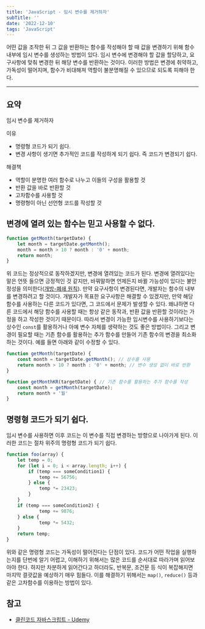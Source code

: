```yaml
---
title: 'JavaScript - 임시 변수를 제거하자'
subTitle: ''
date: '2022-12-10'
tags: 'JavaScript'
---
```


어떤 값을 조작한 뒤 그 값을 반환하는 함수를 작성해야 할 때 값을 변경하기 위해 함수 내부에 임시 변수를 생성하는 방법이 있다. 임시 변수에 변경해야 할 값을 할당하고, 요구사항에 맞춰 변경한 뒤 해당 변수를 반환하는 것이다. 이러한 방법은 변경에 취약하고, 가독성이 떨어지며, 함수가 비대해져 역할이 불분명해질 수 있으므로 되도록 피해야 한다.

---

## 요약

임시 변수를 제거하자

이유

- 명령형 코드가 되기 쉽다.
- 변경 사항이 생기면 추가적인 코드를 작성하게 되기 쉽다. 즉 코드가 변경되기 쉽다.

해결책

- 역할이 분명한 여러 함수로 나누고 이들의 구성을 활용할 것
- 반환 값을 바로 반환할 것
- 고차함수를 사용할 것
- 명령형이 아닌 선언형 코드를 작성할 것

## 변경에 열려 있는 함수는 믿고 사용할 수 없다.

```jsx
function getMonth(targetDate) {
	let month = targetDate.getMonth();
	month = month > 10 ? month : '0' + month;
	return month;
}
```

위 코드는 정상적으로 동작하겠지만, 변경에 열려있는 코드가 된다. 변경에 열려있다는 말은 언뜻 들으면 긍정적인 것 같지만, 바꿔말하면 언제든지 바뀔 가능성이 있다는 불안정성을 의미한다([개방-폐쇄 원칙](https://ko.wikipedia.org/wiki/%EA%B0%9C%EB%B0%A9-%ED%8F%90%EC%87%84_%EC%9B%90%EC%B9%99)). 만약 요구사항이 변경된다면, 개발자는 함수의 내부를 변경하려고 할 것이다. 개발자가 목표한 요구사항은 해결할 수 있겠지만, 만약 해당 함수를 사용하는 다른 코드가 있다면, 그 코드에서 문제가 발생할 수 있다. 왜냐하면 다른 코드에서 해당 함수를 사용할 때는 항상 같은 동작과, 반환 값을 반환할 것이라는 가정을 하고 작성한 것이기 때문이다. 따라서 변경이 가능한 임시변수를 사용하기보다는 상수인 `const`를 활용하거나 아예 변수 자체를 생략하는 것도 좋은 방법이다. 그리고 변경이 필요할 때는 기존 함수를 활용하는 추가 함수를 만들어 기존 함수의 변경을 최소화하는 것이다. 예를 들면 아래와 같이 수정할 수 있다.

```jsx
function getMonth(targetDate) {
	const month = targetDate.getMonth(); // 상수를 사용
	return month > 10 ? month : '0' + month; // 변수 생성 없이 바로 반환
}

function getMonthKR(targetDate) { // 기존 함수를 활용하는 추가 함수를 작성
	const month = getMonth(targetDate);
	return month + '월'
}
```

## 명령형 코드가 되기 쉽다.

임시 변수를 사용하면 이후 코드는 이 변수를 직접 변경하는 방향으로 나아가게 된다. 이러한 코드는 절차 위주의 명령형 코드가 되기 쉽다.

```jsx
function foo(array) {
	let temp = 0;
	for (let i = 0; i < array.length; i++) {
		if (temp === someCondition1) {
			temp += 56756;
		} else {
			temp *= 23423;
		}
	}
	if (temp === someCondition2) {
			temp += 9876;
	} else {
			temp *= 5432;
	}
	return temp;
}
```

위와 같은 명령형 코드는 가독성이 떨어진다는 단점이 있다. 코드가 어떤 작업을 실행하는지를 단번에 알기 어렵고, 이해하기 위해서는 많은 코드를 순서대로 따라가며 읽어보아야 한다. 하지만 차분하게 읽어간다고 하더라도, 반복문, 조건문 등 식이 복잡해지면 마지막 결괏값을 예상하기 매우 힘들다. 이를 해결하기 위해서는 `map()`, `reduce()` 등과 같은 고차함수를 이용하는 방법이 있다.

## 참고

- [클린코드 자바스크립트 - Udemy](https://www.udemy.com/course/clean-code-js/)